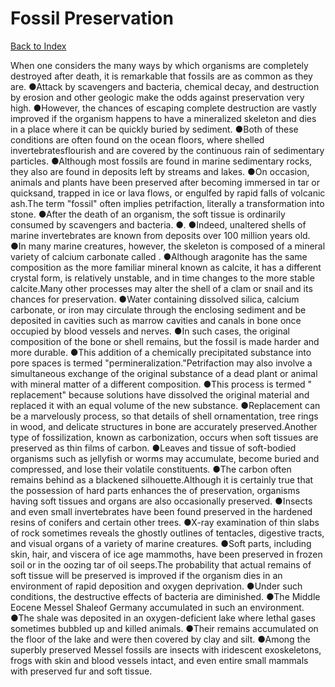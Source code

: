# Fossil Preservation
[Back to Index](https://github.com/windows10010/tpoExtractor/blob/master/README.md)

When one considers the many ways by which organisms are completely destroyed after death, it is remarkable that fossils are as common as they are. ●Attack by scavengers and bacteria, chemical decay, and destruction by erosion and other geologic make the odds against preservation very high. ●However, the chances of escaping complete destruction are vastly improved if the organism happens to have a mineralized skeleton and dies in a place where it can be quickly buried by sediment. ●Both of these conditions are often found on the ocean floors, where shelled invertebratesflourish and are covered by the continuous rain of sedimentary particles. ●Although most fossils are found in marine sedimentary rocks, they also are found in deposits left by streams and lakes. ●On occasion, animals and plants have been preserved after becoming immersed in tar or quicksand, trapped in ice or lava flows, or engulfed by rapid falls of volcanic ash.The term "fossil" often implies petrifaction, literally a transformation into stone. ●After the death of an organism, the soft tissue is ordinarily consumed by scavengers and bacteria. ●. ●Indeed, unaltered shells of marine invertebrates are known from deposits over 100 million years old. ●In many marine creatures, however, the skeleton is composed of a mineral variety of calcium carbonate called . ●Although aragonite has the same composition as the more familiar mineral known as calcite, it has a different crystal form, is relatively unstable, and in time changes to the more stable calcite.Many other processes may alter the shell of a clam or snail and its chances for preservation. ●Water containing dissolved silica, calcium carbonate, or iron may circulate through the enclosing sediment and be deposited in cavities such as marrow cavities and canals in bone once occupied by blood vessels and nerves. ●In such cases, the original composition of the bone or shell remains, but the fossil is made harder and more durable. ●This addition of a chemically precipitated substance into pore spaces is termed "permineralization."Petrifaction may also involve a simultaneous exchange of the original substance of a dead plant or animal with mineral matter of a different composition. ●This process is termed " replacement" because solutions have dissolved the original material and replaced it with an equal volume of the new substance. ●Replacement can be a marvelously process, so that details of shell ornamentation, tree rings in wood, and delicate structures in bone are accurately preserved.Another type of fossilization, known as carbonization, occurs when soft tissues are preserved as thin films of carbon. ●Leaves and tissue of soft-bodied organisms such as jellyfish or worms may accumulate, become buried and compressed, and lose their volatile constituents. ●The carbon often remains behind as a blackened silhouette.Although it is certainly true that the possession of hard parts enhances the of preservation, organisms having soft tissues and organs are also occasionally preserved. ●Insects and even small invertebrates have been found preserved in the hardened resins of conifers and certain other trees. ●X-ray examination of thin slabs of rock sometimes reveals the ghostly outlines of tentacles, digestive tracts, and visual organs of a variety of marine creatures. ●Soft parts, including skin, hair, and viscera of ice age mammoths, have been preserved in frozen soil or in the oozing tar of oil seeps.The probability that actual remains of soft tissue will be preserved is improved if the organism dies in an environment of rapid deposition and oxygen deprivation. ●Under such conditions, the destructive effects of bacteria are diminished. ●The Middle Eocene Messel Shaleof Germany accumulated in such an environment. ●The shale was deposited in an oxygen-deficient lake where lethal gases sometimes bubbled up and killed animals. ●Their remains accumulated on the floor of the lake and were then covered by clay and silt. ●Among the superbly preserved Messel fossils are insects with iridescent exoskeletons, frogs with skin and blood vessels intact, and even entire small mammals with preserved fur and soft tissue.